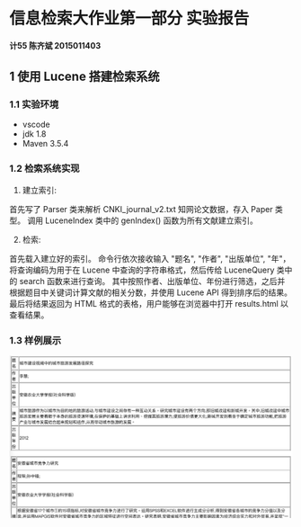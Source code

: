 # 信息检索大作业第一部分 实验报告

#### 计55 陈齐斌 2015011403

## 1 使用 Lucene 搭建检索系统

### 1.1 实验环境

- vscode
- jdk 1.8
- Maven 3.5.4

### 1.2 检索系统实现

1. 建立索引:

首先写了 Parser 类来解析 CNKI_journal_v2.txt 知网论文数据，存入 Paper 类型。
调用 LuceneIndex 类中的 genIndex() 函数为所有文献建立索引。

2. 检索:

首先载入建立好的索引。
命令行依次接收输入 "题名", "作者", "出版单位", "年"，将查询编码为用于在 Lucene 中查询的字符串格式，然后传给 LuceneQuery 类中的 search 函数来进行查询。
其中按照作者、出版单位、年份进行筛选，之后并根据题目中关键词计算文献的相关分数，并使用 Lucene API 得到排序后的结果。
最后将结果返回为 HTML 格式的表格，用户能够在浏览器中打开 results.html 以查看结果。

### 1.3 样例展示

![demo](images/demo.png)
